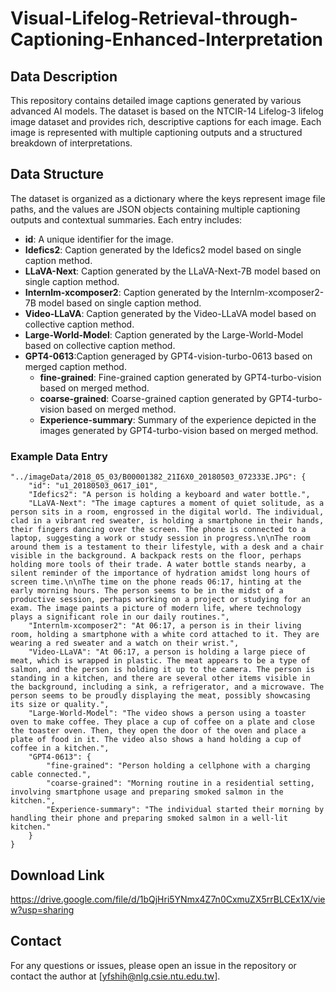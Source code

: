 # Visual-Lifelog-Retrieval-through-Captioning-Enhanced-Interpretation

## Data Description
This repository contains detailed image captions generated by various advanced AI models. The dataset is based on the NTCIR-14 Lifelog-3 lifelog image dataset and provides rich, descriptive captions for each image. Each image is represented with multiple captioning outputs and a structured breakdown of interpretations.

## Data Structure
The dataset is organized as a dictionary where the keys represent image file paths, and the values are JSON objects containing multiple captioning outputs and contextual summaries. Each entry includes:

- **id**: A unique identifier for the image.
- **Idefics2**: Caption generated by the Idefics2 model based on single caption method.
- **LLaVA-Next**: Caption generated by the LLaVA-Next-7B model based on single caption method.
- **Internlm-xcomposer2**: Caption generated by the Internlm-xcomposer2-7B model based on single caption method.
- **Video-LLaVA**: Caption generated by the Video-LLaVA model based on collective caption method.
- **Large-World-Model**: Caption generated by the Large-World-Model based on collective caption method.
- **GPT4-0613**:Caption generaged by GPT4-vision-turbo-0613 based on merged caption method.
  - **fine-grained**: Fine-grained caption generated by GPT4-turbo-vision based on merged method.
  - **coarse-grained**: Coarse-grained caption generated by GPT4-turbo-vision based on merged method.
  - **Experience-summary**: Summary of the experience depicted in the images generated by GPT4-turbo-vision based on merged method.

### Example Data Entry
```
"../imageData/2018_05_03/B00001382_21I6X0_20180503_072333E.JPG": {
    "id": "u1_20180503_0617_i01",
    "Idefics2": "A person is holding a keyboard and water bottle.",
    "LLaVA-Next": "The image captures a moment of quiet solitude, as a person sits in a room, engrossed in the digital world. The individual, clad in a vibrant red sweater, is holding a smartphone in their hands, their fingers dancing over the screen. The phone is connected to a laptop, suggesting a work or study session in progress.\n\nThe room around them is a testament to their lifestyle, with a desk and a chair visible in the background. A backpack rests on the floor, perhaps holding more tools of their trade. A water bottle stands nearby, a silent reminder of the importance of hydration amidst long hours of screen time.\n\nThe time on the phone reads 06:17, hinting at the early morning hours. The person seems to be in the midst of a productive session, perhaps working on a project or studying for an exam. The image paints a picture of modern life, where technology plays a significant role in our daily routines.",
    "Internlm-xcomposer2": "At 06:17, a person is in their living room, holding a smartphone with a white cord attached to it. They are wearing a red sweater and a watch on their wrist.",
    "Video-LLaVA": "At 06:17, a person is holding a large piece of meat, which is wrapped in plastic. The meat appears to be a type of salmon, and the person is holding it up to the camera. The person is standing in a kitchen, and there are several other items visible in the background, including a sink, a refrigerator, and a microwave. The person seems to be proudly displaying the meat, possibly showcasing its size or quality.",
    "Large-World-Model": "The video shows a person using a toaster oven to make coffee. They place a cup of coffee on a plate and close the toaster oven. Then, they open the door of the oven and place a plate of food in it. The video also shows a hand holding a cup of coffee in a kitchen.",
    "GPT4-0613": {
        "fine-grained": "Person holding a cellphone with a charging cable connected.",
        "coarse-grained": "Morning routine in a residential setting, involving smartphone usage and preparing smoked salmon in the kitchen.",
        "Experience-summary": "The individual started their morning by handling their phone and preparing smoked salmon in a well-lit kitchen."
    }
}
```

## Download Link
https://drive.google.com/file/d/1bQjHri5YNmx4Z7n0CxmuZX5rrBLCEx1X/view?usp=sharing

## Contact

For any questions or issues, please open an issue in the repository or contact the author at [yfshih@nlg.csie.ntu.edu.tw].
